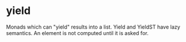 # yield

Monads which can "yield" results into a list. Yield and YieldST have lazy semantics. An element is
not computed until it is asked for.
